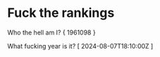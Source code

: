 # Fuck the rankings

Who the hell am I?
{ 1961098 }

What fucking year is it?
[ 2024-08-07T18:10:00Z ]
